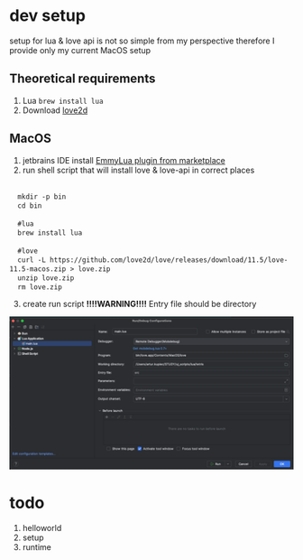 

# dev setup
setup for lua & love api is not so simple from my perspective therefore I provide only my current MacOS setup

## Theoretical requirements

1. Lua `brew install lua`
2. Download [love2d](https://github.com/love2d/love/releases/download/11.5/love-11.5-macos.zip)

## MacOS

1. jetbrains IDE install [EmmyLua plugin from marketplace](https://plugins.jetbrains.com/plugin/9768-emmylua/)
2. run shell script that will install love & love-api in correct places
```shell

  mkdir -p bin
  cd bin

  #lua
  brew install lua

  #love
  curl -L https://github.com/love2d/love/releases/download/11.5/love-11.5-macos.zip > love.zip
  unzip love.zip
  rm love.zip

```
3. create run script **!!!!WARNING!!!!** Entry file should be directory

![img](./doc/run_lua.png)



# todo

1. helloworld
2. setup
3. runtime
